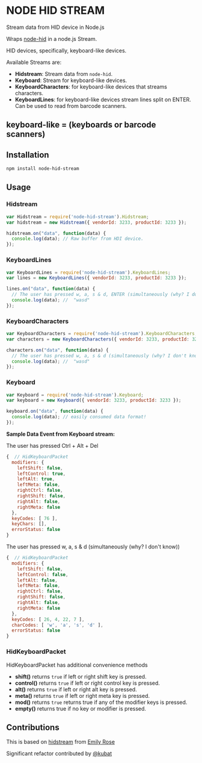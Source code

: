 # NODE HID STREAM
Stream data from HID device in Node.js


Wraps [node-hid](https://github.com/node-hid/node-hid) in a node.js Stream.

HID devices, specifically, keyboard-like devices.

Available Streams are:

  * **Hidstream**: Stream data from `node-hid`.
  * **Keyboard**: Stream for keyboard-like devices.
  * **KeyboardCharacters**: for keyboard-like devices that streams characters.
  * **KeyboardLines**: for keyboard-like devices stream lines split on ENTER. Can be used to read from  barcode scanners.

**keyboard-like = (keyboards or barcode scanners)**
----------
## Installation

```shell
npm install node-hid-stream
```

## Usage

### Hidstream

```javascript
var Hidstream = require('node-hid-stream').Hidstream;
var hidstream = new Hidstream({ vendorId: 3233, productId: 3233 });

hidstream.on("data", function(data) {
  console.log(data); // Raw buffer from HDI device.
});
```

### KeyboardLines
```javascript
var KeyboardLines = require('node-hid-stream').KeyboardLines;
var lines = new KeyboardLines({ vendorId: 3233, productId: 3233 });

lines.on("data", function(data) {
  // The user has pressed w, a, s & d, ENTER (simultaneously (why? I don't know))
  console.log(data); //  "wasd"
});
```

### KeyboardCharacters
```javascript
var KeyboardCharacters = require('node-hid-stream').KeyboardCharacters;
var characters = new KeyboardCharacters({ vendorId: 3233, productId: 3233 });

characters.on("data", function(data) {
  // The user has pressed w, a, s & d (simultaneously (why? I don't know))
  console.log(data); //  "wasd"
});
```

### Keyboard

```javascript
var Keyboard = require('node-hid-stream').Keyboard;
var keyboard = new Keyboard({ vendorId: 3233, productId: 3233 });

keyboard.on("data", function(data) {
  console.log(data); // easily consumed data format!
});
```

**Sample Data Event from Keyboard stream:**

The user has pressed Ctrl + Alt + Del
```javascript
{  // HidKeyboardPacket
  modifiers: {
    leftShift: false,
    leftControl: true,
    leftAlt: true,
    leftMeta: false,
    rightCtrl: false,
    rightShift: false,
    rightAlt: false,
    rightMeta: false
  },
  keyCodes: [ 76 ],
  keyChars: [],
  errorStatus: false
}
```

The user has pressed w, a, s & d (simultaneously (why? I don't know))
```javascript
{  // HidKeyboardPacket
  modifiers: {
    leftShift: false,
    leftControl: false,
    leftAlt: false,
    leftMeta: false,
    rightCtrl: false,
    rightShift: false,
    rightAlt: false,
    rightMeta: false
  },
  keyCodes: [ 26, 4, 22, 7 ],
  charCodes: [ 'w', 'a', 's', 'd' ],
  errorStatus: false
}
```

### HidKeyboardPacket

HidKeyboardPacket has additional convenience methods

* **shift()** returns `true` if left or right shift key is pressed.
* **control()** returns `true` if left or right control key is pressed.
* **alt()** returns `true` if left or right alt key is pressed.
* **meta()** returns `true` if left or right meta key is pressed.
* **mod()** returns `true` returns true if any of the modifier keys is pressed.
* **empty()** returns true if no key or modifier is pressed.

## Contributions

This is based on [hidstream](https://github.com/emilyrose/hidstream) from [Emily Rose](https://github.com/emilyrose)

Significant refactor contributed by [@kubat](http://github.com/kubat)
